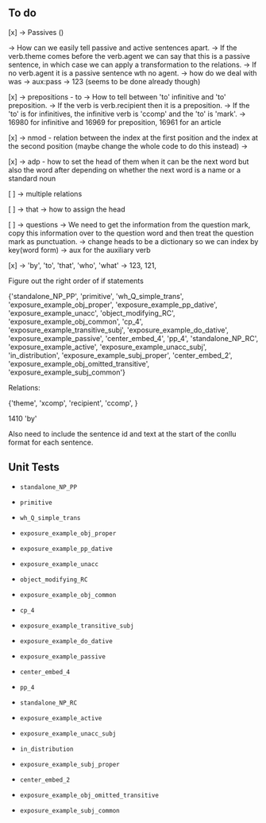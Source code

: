 ## To do

[x] -> Passives ()

 -> How can we easily tell passive and active sentences apart. 
 -> If the verb.theme comes before the verb.agent we can say that this is a passive sentence, in which case we can apply a transformation to the relations.
 -> If no verb.agent it is a passive sentence wth no agent. 
 -> how do we deal with was
 -> aux:pass
 -> 123 (seems to be done already though)

[x] -> prepositions - to
    -> How to tell between 'to' infinitive and 'to' preposition. 
    -> If the verb is verb.recipient then it is a preposition.
    -> If the 'to' is for infinitives, the infinitive verb is 'ccomp' and  the 'to' is 'mark'. 
    -> 16980 for infinitive and 16969 for preposition, 16961 for an article

[x] -> nmod - relation between the index at the first position and the index at the second position (maybe change the whole code to do this instead)
    -> 

[x] -> adp - how to set the head of them when it can be the next word but also the word after depending on whether the next word is a name or a standard noun

[ ] -> multiple relations

[ ] -> that 
    -> how to assign the head

[ ] -> questions
    -> We need to get the information from the question mark, copy this information over to the question word and then treat the question mark as punctuation. 
    -> change heads to be a dictionary so we can index by key(word form)
    -> aux for the auxiliary verb

[x] -> 'by', 'to', 'that', 'who', 'what'
    -> 123, 121, 



Figure out the right order of if statements

{'standalone_NP_PP', 'primitive', 'wh_Q_simple_trans', 'exposure_example_obj_proper', 'exposure_example_pp_dative', 'exposure_example_unacc', 'object_modifying_RC', 'exposure_example_obj_common', 'cp_4', 'exposure_example_transitive_subj', 'exposure_example_do_dative', 'exposure_example_passive', 'center_embed_4', 'pp_4', 'standalone_NP_RC', 'exposure_example_active', 'exposure_example_unacc_subj', 'in_distribution', 'exposure_example_subj_proper', 'center_embed_2', 'exposure_example_obj_omitted_transitive', 'exposure_example_subj_common'}

Relations:

{'theme', 'xcomp', 'recipient', 'ccomp', }

1410
'by'


Also need to include the sentence id and text at the start of the conllu format for each sentence. 


## Unit Tests

- `standalone_NP_PP`

- `primitive`
- `wh_Q_simple_trans`
- `exposure_example_obj_proper`
- `exposure_example_pp_dative`
- `exposure_example_unacc`
- `object_modifying_RC`
- `exposure_example_obj_common`
- `cp_4`
- `exposure_example_transitive_subj`
- `exposure_example_do_dative`
- `exposure_example_passive`
- `center_embed_4`
- `pp_4`
- `standalone_NP_RC`
- `exposure_example_active`
- `exposure_example_unacc_subj`
- `in_distribution`
- `exposure_example_subj_proper`
- `center_embed_2`
- `exposure_example_obj_omitted_transitive`
- `exposure_example_subj_common`

